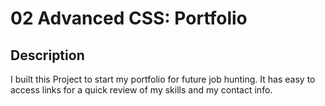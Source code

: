 # 02 Advanced CSS: Portfolio

## Description
I built this Project to start my portfolio for future job hunting. It has easy to access links for a quick review of my skills and my contact info.